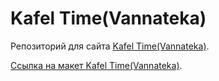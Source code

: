 # Kafel Time(Vannateka)

Репозиторий для сайта <a href="http://kafel-time.tw1.ru/" target="_blank">Kafel Time(Vannateka)</a>.

<a href="https://www.figma.com/file/WpUFhPqrXqiRdIjLtIcKMZ/%D1%80%D0%B0%D0%B1%D0%BE%D1%82%D0%B0-(Copy)?type=design&node-id=2453%3A1677&mode=design&t=eELj8wTaQSaV07Uo-1" target="_blank">Ссылка на макет Kafel Time(Vannateka)</a>.
